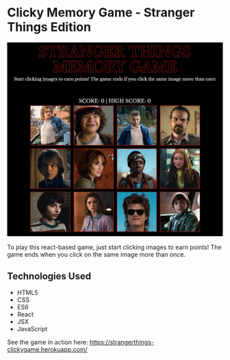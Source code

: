 # Clicky Memory Game - Stranger Things Edition
![Screenshot of site](/public/images/Capture.PNG)

To play this react-based game, just start clicking images to earn points! The game ends when you click on the same image more than once.

## Technologies Used

* HTML5
* CSS
* ES6
* React 
* JSX
* JavaScript


See the game in action here: https://strangerthings-clickygame.herokuapp.com/ 